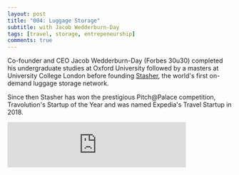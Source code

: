 ```yaml
---
layout: post
title: "004: Luggage Storage"
subtitle: with Jacob Wedderburn-Day
tags: [travel, storage, entrepeneurship]
comments: true
---
```


Co-founder and CEO Jacob Wedderburn-Day (Forbes 30u30) completed his undergraduate studies at Oxford University followed by a masters at University College London before founding [Stasher](https://stasher.com/), the world's first on-demand luggage storage network.

Since then Stasher has won the prestigious Pitch@Palace competition, Travolution's Startup of the Year and was named Expedia's Travel Startup in 2018.

<iframe src="https://anchor.fm/herethefuture/embed/episodes/004-Luggage-Storage---Jacob-Wedderburn-Day-ek11t6" height="102px" width="400px" frameborder="0" scrolling="no"></iframe>